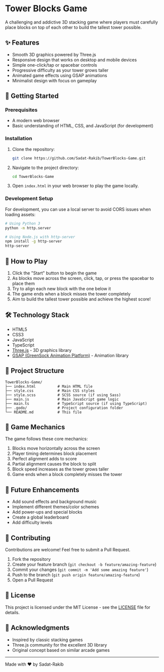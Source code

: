 # Tower Blocks Game

A challenging and addictive 3D stacking game where players must carefully place blocks on top of each other to build the tallest tower possible.

## ✨ Features

- Smooth 3D graphics powered by Three.js
- Responsive design that works on desktop and mobile devices
- Simple one-click/tap or spacebar controls
- Progressive difficulty as your tower grows taller
- Animated game effects using GSAP animations
- Minimalist design with focus on gameplay

## 🚀 Getting Started

### Prerequisites

- A modern web browser
- Basic understanding of HTML, CSS, and JavaScript (for development)

### Installation

1. Clone the repository:
   ```bash
   git clone https://github.com/Sadat-Rakib/TowerBlocks-Game.git
   ```

2. Navigate to the project directory:
   ```bash
   cd TowerBlocks-Game
   ```

3. Open `index.html` in your web browser to play the game locally.

### Development Setup

For development, you can use a local server to avoid CORS issues when loading assets:

```bash
# Using Python 3
python -m http.server

# Using Node.js with http-server
npm install -g http-server
http-server
```

## 🎯 How to Play

1. Click the "Start" button to begin the game
2. As blocks move across the screen, click, tap, or press the spacebar to place them
3. Try to align each new block with the one below it
4. The game ends when a block misses the tower completely
5. Aim to build the tallest tower possible and achieve the highest score!

## 🛠️ Technology Stack

- HTML5
- CSS3
- JavaScript
- TypeScript
- [Three.js](https://threejs.org/) - 3D graphics library
- [GSAP (GreenSock Animation Platform)](https://greensock.com/gsap/) - Animation library

## 📁 Project Structure

```
TowerBlocks-Game/
├── index.html          # Main HTML file
├── style.css           # Main CSS styles
├── style.scss          # SCSS source (if using Sass)
├── main.js             # Main JavaScript game logic
├── main.ts             # TypeScript source (if using TypeScript)
├── .godo/              # Project configuration folder
└── README.md           # This file
```

## 🧩 Game Mechanics

The game follows these core mechanics:

1. Blocks move horizontally across the screen
2. Player timing determines block placement
3. Perfect alignment adds to score
4. Partial alignment causes the block to split
5. Block speed increases as the tower grows taller
6. Game ends when a block completely misses the tower

## 🔮 Future Enhancements

- Add sound effects and background music
- Implement different themes/color schemes
- Add power-ups and special blocks
- Create a global leaderboard
- Add difficulty levels

## 🤝 Contributing

Contributions are welcome! Feel free to submit a Pull Request.

1. Fork the repository
2. Create your feature branch (`git checkout -b feature/amazing-feature`)
3. Commit your changes (`git commit -m 'Add some amazing feature'`)
4. Push to the branch (`git push origin feature/amazing-feature`)
5. Open a Pull Request

## 📜 License

This project is licensed under the MIT License - see the [LICENSE](LICENSE) file for details.

## 🙏 Acknowledgments

- Inspired by classic stacking games
- Three.js community for the excellent 3D library
- Original concept based on similar arcade games

---

Made with ❤️ by Sadat-Rakib
